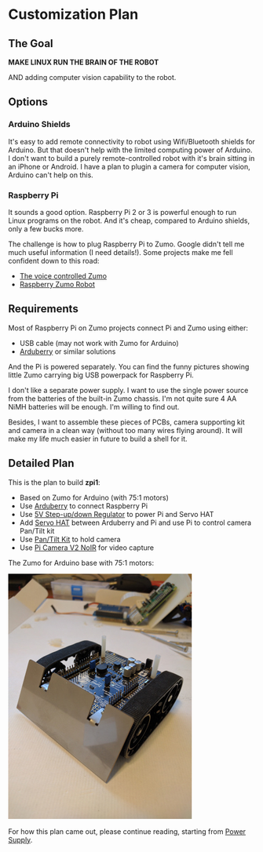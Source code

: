 # Customization Plan

## The Goal

**MAKE LINUX RUN THE BRAIN OF THE ROBOT**

AND adding computer vision capability to the robot.

## Options

### Arduino Shields

It's easy to add remote connectivity to robot using Wifi/Bluetooth shields for
Arduino. But that doesn't help with the limited computing power of Arduino.
I don't want to build a purely remote-controlled robot with it's brain sitting
in an iPhone or Android. I have a plan to plugin a camera for computer vision,
Arduino can't help on this.

### Raspberry Pi

It sounds a good option. Raspberry Pi 2 or 3 is powerful enough to run Linux
programs on the robot. And it's cheap, compared to Arduino shields, only
a few bucks more.

The challenge is how to plug Raspberry Pi to Zumo. Google didn't tell me much
useful information (I need details!). Some projects make me fell confident down
to this road:

- [The voice controlled Zumo](https://utbrudd.bouvet.no/2015/02/20/unleash-the-potential-of-your-internet-of-things-project-by-combining-arduino-and-raspberry-pi/)
- [Raspberry Zumo Robot](https://www.pololu.com/blog/275/raspberry-zumo-robot)

## Requirements

Most of Raspberry Pi on Zumo projects connect Pi and Zumo using either:

- USB cable (may not work with Zumo for Arduino)
- [Arduberry](http://www.dexterindustries.com/arduberry/) or similar solutions

And the Pi is powered separately. You can find the funny pictures showing little
Zumo carrying big USB powerpack for Raspberry Pi.

I don't like a separate power supply. I want to use the single power source
from the batteries of the built-in Zumo chassis. I'm not quite sure 4 AA NiMH
batteries will be enough. I'm willing to find out.

Besides, I want to assemble these pieces of PCBs, camera supporting kit and camera
in a clean way (without too many wires flying around). It will make my life much
easier in future to build a shell for it.

## Detailed Plan

This is the plan to build **zpi1**:

- Based on Zumo for Arduino (with 75:1 motors)
- Use [Arduberry](http://www.dexterindustries.com/arduberry) to connect Raspberry Pi
- Use [5V Step-up/down Regulator](https://www.adafruit.com/products/2190) to power Pi and Servo HAT
- Add [Servo HAT](https://www.adafruit.com/products/2327) between Arduberry and Pi and use Pi to control camera Pan/Tilt kit
- Use [Pan/Tilt Kit](https://www.adafruit.com/products/1967) to hold camera
- Use [Pi Camera V2 NoIR](https://www.adafruit.com/products/3100) for video capture

The Zumo for Arduino base with 75:1 motors:

![[Zumo Shield Base]](images/zumo-shield-base.jpg)

For how this plan came out, please continue reading, starting from
[Power Supply](PowerSupply.md).

